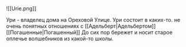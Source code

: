 ![[Urie.png]]

Ури - владелец дома на Ореховой Улице.
Ури состоит в каких-то. не очень понятных отношениях с [[Адельберт|Адельбертом]]
[[Погашенные|Погашенный]]
До сих пор бережет и носит старое оплечье волшебников из какой-то школы.
